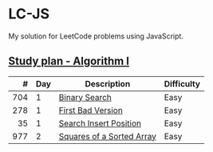 # LC-JS

My solution for LeetCode problems using JavaScript.

## [Study plan - Algorithm I](https://leetcode.com/study-plan/algorithm)

|   # | Day | Description | Difficulty |
|----:|---|----|:-----------|
| 704 | 1 | [Binary Search](problems/LC704.js) | Easy
| 278 | 1 | [First Bad Version](problems/LC278.js) | Easy
| 35  | 1 | [Search Insert Position](problems/LC35.js) | Easy
| 977 | 2 | [Squares of a Sorted Array](problems/LC977.js) | Easy

